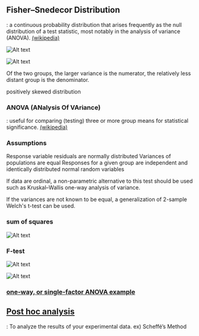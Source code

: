 ## Fisher–Snedecor Distribution

: a continuous probability distribution that arises frequently as the null distribution of a test statistic, most notably in the analysis of variance (ANOVA). [(wikipedia)](https://en.wikipedia.org/wiki/F-distribution)

![Alt text](https://wikimedia.org/api/rest_v1/media/math/render/svg/afb54d16f0a55483588f42b5c6e0e02293d0ff99)

![Alt text](https://upload.wikimedia.org/wikipedia/commons/thumb/7/74/F-distribution_pdf.svg/325px-F-distribution_pdf.svg.png)


Of the two groups, the larger variance is the numerator, the relatively less distant group is the denominator.

positively skewed distribution

### ANOVA (ANalysis Of VAriance)

: useful for comparing (testing) three or more group means for statistical significance. [(wikipedia)](https://en.wikipedia.org/wiki/Analysis_of_variance)

### Assumptions
Response variable residuals are normally distributed
Variances of populations are equal
Responses for a given group are independent and identically distributed normal random variables

If data are ordinal, a non-parametric alternative to this test should be used such as Kruskal–Wallis one-way analysis of variance.

If the variances are not known to be equal, a generalization of 2-sample Welch's t-test can be used.

### sum of squares
![Alt text](https://wikimedia.org/api/rest_v1/media/math/render/svg/8c14dce05d2630d72f059194ebb5ee4313076460)

### F-test
![Alt text](https://wikimedia.org/api/rest_v1/media/math/render/svg/0ade25bf617936071e81b18854b055fe70b3aea2)

![Alt text](https://wikimedia.org/api/rest_v1/media/math/render/svg/12ace46c6898830709e4c0940817597d6d0119b0)


### [one-way, or single-factor ANOVA example](https://en.wikipedia.org/wiki/One-way_analysis_of_variance#Example)

## [Post hoc analysis](https://www.statisticshowto.datasciencecentral.com/post-hoc/)
:  To analyze the results of your experimental data. ex) Scheffé’s Method
